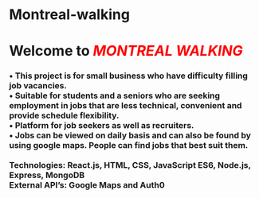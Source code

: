 # Montreal-walking
<h1>Welcome to <i style="color:red">MONTREAL WALKING</i></h1>
<h3>• This project is for small business who have difficulty filling job vacancies.<br>
• Suitable for students and a seniors who are seeking employment in jobs that are less technical,
convenient and provide schedule flexibility.<br>
• Platform for job seekers as well as recruiters.<br>
• Jobs can be viewed on daily basis and can also be found by using google maps. People can find
jobs that best suit them.<br><br>
Technologies: React.js, HTML, CSS, JavaScript ES6, Node.js, Express, MongoDB<br>
External API’s: Google Maps and Auth0</h3>
